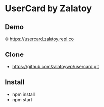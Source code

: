 # UserCard by Zalatoy
## Demo 
🌐 https://usercard.zalatoy.repl.co

## Clone
- https://github.com/zalatoywp/usercard.git

## Install
- npm install
- npm start
